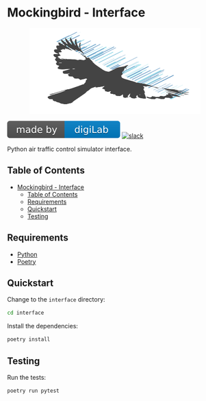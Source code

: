# Mockingbird - Interface

<p align="center">
    <img src="resources/icons/mockingbird.svg" width="400" height="200" />
</p>

<!-- [![CI](https://github.com/digilab-ai/mockingbird-interface/actions/workflows/ci.yml/badge.svg)](https://github.com/digilab-ai/mockingbird-interface/actions/workflows/ci.yml) -->

![digiLab](resources/badges/digilab.svg)
[![slack](https://img.shields.io/badge/slack-@digilabglobal-purple.svg?logo=slack)](https://digilabglobal.slack.com)

Python air traffic control simulator interface.

## Table of Contents

- [Mockingbird - Interface](#mockingbird---interface)
  - [Table of Contents](#table-of-contents)
  - [Requirements](#requirements)
  - [Quickstart](#quickstart)
  - [Testing](#testing)

## Requirements

-   [Python](https://www.python.org/downloads/)
-   [Poetry](https://python-poetry.org/docs/#installation)

## Quickstart

Change to the `interface` directory:

```bash
cd interface
```

Install the dependencies:

```bash
poetry install
```

## Testing

Run the tests:

```bash
poetry run pytest
```
